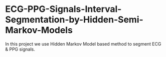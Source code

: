 # ECG-PPG-Signals-Interval-Segmentation-by-Hidden-Semi-Markov-Models
In this project we use Hidden Markov Model based method to segment ECG &amp; PPG signals.
